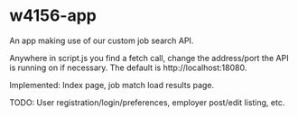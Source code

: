 # w4156-app
An app making use of our custom job search API.

Anywhere in script.js you find a fetch call, change the address/port the API is running on if necessary.
The default is http://localhost:18080.

Implemented:  Index page, job match load results page.

TODO: User registration/login/preferences, employer post/edit listing, etc.
